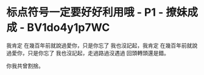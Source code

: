 # 标点符号一定要好好利用哦 - P1 - 撩妹成成 - BV1do4y1p7WC

我肯定 在幾百年前就說過愛你，只是你忘了 我也沒記起，我肯定 在幾百年前就說過愛你，只是你忘了 我也沒記起，走過路過沒遇過 回頭轉頭還是錯。

你我共曾割捨。